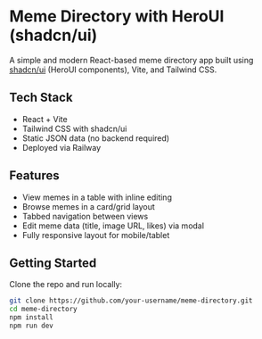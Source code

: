 # Meme Directory with HeroUI (shadcn/ui)

A simple and modern React-based meme directory app built using [shadcn/ui](https://ui.shadcn.com) (HeroUI components), Vite, and Tailwind CSS.

## Tech Stack

- React + Vite
- Tailwind CSS with shadcn/ui
- Static JSON data (no backend required)
- Deployed via Railway

## Features

- View memes in a table with inline editing
- Browse memes in a card/grid layout
- Tabbed navigation between views
- Edit meme data (title, image URL, likes) via modal
- Fully responsive layout for mobile/tablet

## Getting Started

Clone the repo and run locally:

```bash
git clone https://github.com/your-username/meme-directory.git
cd meme-directory
npm install
npm run dev
